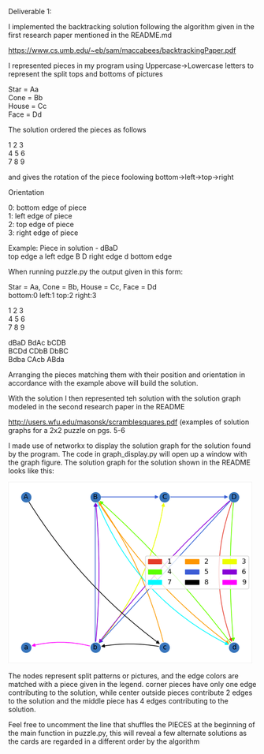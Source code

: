 Deliverable 1:

I implemented the backtracking solution following the algorithm given in the first research paper mentioned in the README.md

  https://www.cs.umb.edu/~eb/sam/maccabees/backtrackingPaper.pdf

I represented pieces in my program using Uppercase->Lowercase letters to represent the split tops and bottoms of pictures

  Star = Aa<br/>
  Cone = Bb<br/>
  House = Cc<br/>
  Face = Dd<br/>
 
The solution ordered the pieces as follows

  1 2 3<br/>
  4 5 6<br/>
  7 8 9<br/>
 
  and gives the rotation of the piece foolowing bottom->left->top->right
 
  Orientation<br/>

  0: bottom edge of piece <br/>
  1: left edge of piece<br/>
  2: top edge of piece<br/>
  3: right edge of piece<br/>
  
  Example: Piece in solution - dBaD<br/>
           top edge 
              a
  left edge  B D  right edge 
              d
         bottom edge
         
When running puzzle.py the output given in this form:

  Star = Aa, Cone = Bb, House = Cc, Face = Dd<br/>
  bottom:0 left:1 top:2 right:3<br/>

  1 2 3<br/>
  4 5 6<br/>
  7 8 9<br/>

  dBaD   BdAc   bCDB<br/>
  BCDd   CDbB   DbBC<br/>
  Bdba   CAcb   ABda<br/>
  
Arranging the pieces matching them with their position and orientation in accordance with the example above will build the solution.

With the solution I then represented teh solution with the solution graph modeled in the second research paper in the README

  http://users.wfu.edu/masonsk/scramblesquares.pdf (examples of solution graphs for a 2x2 puzzle on pgs. 5-6

I made use of networkx to display the solution graph for the solution found by the program. The code in graph_display.py will open up a window with the graph figure. The solution graph for the solution shown in the README looks like this:

![](images/example_graph.png)

The nodes represent split patterns or pictures, and the edge colors are matched with a piece given in the legend. corner pieces have only one edge contributing to the solution, while center outside pieces contribute 2 edges to the solution and the middle piece has 4 edges contributing to the solution. 

Feel free to uncomment the line that shuffles the PIECES at the beginning of the main function in puzzle.py, this will reveal a few alternate solutions as the cards are regarded in a different order by the algorithm
  


  


